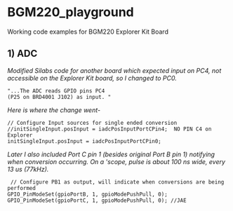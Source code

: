 # BGM220_playground
Working code examples for BGM220 Explorer Kit Board

## 1) ADC

  *Modified Silabs code for another board which expected input on PC4,
  not accessible on the Explorer Kit board, so I changed to PC0.*
  
    "...The ADC reads GPIO pins PC4
    (P25 on BRD4001 J102) as input. "
 
 *Here is where the change went-*
 
    // Configure Input sources for single ended conversion
    //initSingleInput.posInput = iadcPosInputPortCPin4;  NO PIN C4 on Explorer
    initSingleInput.posInput = iadcPosInputPortCPin0;
  
  *Later I also included Port C pin 1 (besides original Port B pin 1)
  notifying when conversion occurring.  On a 'scope, pulse is about 100 ns wide, 
  every 13 us (77kHz).*
  
     // Configure PB1 as output, will indicate when conversions are being performed
    GPIO_PinModeSet(gpioPortB, 1, gpioModePushPull, 0);
    GPIO_PinModeSet(gpioPortC, 1, gpioModePushPull, 0); //JAE
